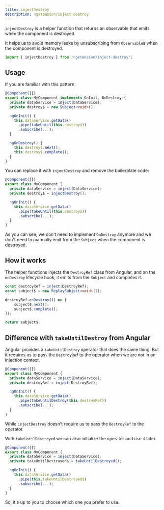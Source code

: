 ```yaml
---
title: injectDestroy
description: ngxtension/inject-destroy
---
```


`injectDestroy` is a helper function that returns an observable that emits when the component is destroyed.

It helps us to avoid memory leaks by unsubscribing from `Observable`s when the component is destroyed.

```ts
import { injectDestroy } from 'ngxtension/inject-destroy';
```

## Usage

If you are familiar with this pattern:

```ts
@Component({})
export class MyComponent implements OnInit, OnDestroy {
  private dataService = inject(DataService);
  private destroy$ = new Subject<void>();

  ngOnInit() {
    this.dataService.getData()
      .pipe(takeUntil(this.destroy$))
      .subscribe(...);
  }

  ngOnDestroy() {
    this.destroy$.next();
    this.destroy$.complete();
  }
}
```

You can replace it with `injectDestroy` and remove the boilerplate code:

```ts
@Component({})
export class MyComponent {
  private dataService = inject(DataService);
  private destroy$ = injectDestroy();

  ngOnInit() {
    this.dataService.getData()
      .pipe(takeUntil(this.destroy$))
      .subscribe(...);
  }
}
```

As you can see, we don't need to implement `OnDestroy` anymore and we don't need to manually emit from the `Subject` when the component is destroyed.

## How it works

The helper functions injects the `DestroyRef` class from Angular, and on the `onDestroy` lifecycle hook, it emits from the `Subject` and completes it.

```ts
const destroyRef = inject(DestroyRef);
const subject$ = new ReplaySubject<void>(1);

destroyRef.onDestroy(() => {
	subject$.next();
	subject$.complete();
});

return subject$;
```

## Difference with `takeUntilDestroy` from Angular

Angular provides a `takeUntilDestroy` operator that does the same thing. But it requires us to pass the `DestroyRef` to the operator when we are not in an injection context.

```ts
@Component({})
export class MyComponent {
  private dataService = inject(DataService);
  private destroyRef = inject(DestroyRef);

  ngOnInit() {
    this.dataService.getData()
      .pipe(takeUntilDestroy(this.destroyRef))
      .subscribe(...);
  }
}
```

While `injectDestroy` doesn't require us to pass the `DestroyRef` to the operator.

With `takeUntilDestroyed` we can also initialize the operator and use it later.

```ts
@Component({})
export class MyComponent {
  private dataService = inject(DataService);
  private takeUntilDestroyed$ = takeUntilDestroyed();

  ngOnInit() {
    this.dataService.getData()
      .pipe(this.takeUntilDestroyed$)
      .subscribe(...);
  }
}
```

So, it's up to you to choose which one you prefer to use.
